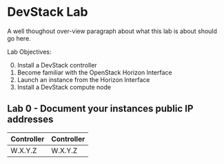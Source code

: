 # DevStack Lab

A well thoughout over-view paragraph about what this lab is about should go here.

Lab Objectives:

  0. Install a DevStack controller
  0. Become familiar with the OpenStack Horizon Interface
  0. Launch an instance from the Horizon Interface
  0. Install a DevStack compute node

## Lab 0 - Document your instances public IP addresses
 
 | Controller | Controller |
 | ---------- | ---------- |
 | W.X.Y.Z    | W.X.Y.Z    |
